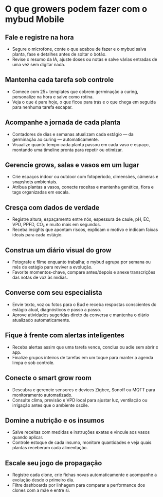# O que growers podem fazer com o mybud Mobile

## Fale e registre na hora
- Segure o microfone, conte o que acabou de fazer e o mybud salva planta, fase e detalhes antes de soltar o botão.
- Revise o resumo da IA, ajuste doses ou notas e salve várias entradas de uma vez sem digitar nada.

## Mantenha cada tarefa sob controle
- Comece com 25+ templates que cobrem germinação a curing, personalize na hora e salve como rotina.
- Veja o que é para hoje, o que ficou para trás e o que chega em seguida para nenhuma tarefa escapar.

## Acompanhe a jornada de cada planta
- Contadores de dias e semanas atualizam cada estágio — da germinação ao curing — automaticamente.
- Visualize quanto tempo cada planta passou em cada vaso e espaço, montando uma timeline pronta para repetir ou otimizar.

## Gerencie grows, salas e vasos em um lugar
- Crie espaços indoor ou outdoor com fotoperíodo, dimensões, câmeras e snapshots ambientais.
- Atribua plantas a vasos, conecte receitas e mantenha genética, flora e tags organizadas em escala.

## Cresça com dados de verdade
- Registre altura, espaçamento entre nós, espessura de caule, pH, EC, VPD, PPFD, CO₂ e muito mais em segundos.
- Receba insights que apontam riscos, explicam o motivo e indicam faixas ideais para cada estágio.

## Construa um diário visual do grow
- Fotografe e filme enquanto trabalha; o mybud agrupa por semana ou mês de estágio para reviver a evolução.
- Favorite momentos-chave, compare antes/depois e anexe transcrições das notas de voz às mídias.

## Converse com seu especialista
- Envie texto, voz ou fotos para o Bud e receba respostas conscientes do estágio atual, diagnósticos e passo a passo.
- Aprove atividades sugeridas direto da conversa e mantenha o diário atualizado automaticamente.

## Fique à frente com alertas inteligentes
- Receba alertas assim que uma tarefa vence, conclua ou adie sem abrir o app.
- Finalize grupos inteiros de tarefas em um toque para manter a agenda limpa e sob controle.

## Conecte o smart grow room
- Descubra e gerencie sensores e devices Zigbee, Sonoff ou MQTT para monitoramento automatizado.
- Consulte clima, previsão e VPD local para ajustar luz, ventilação ou irrigação antes que o ambiente oscile.

## Domine a nutrição e os insumos
- Salve receitas com medidas e instruções exatas e vincule aos vasos quando aplicar.
- Controle estoque de cada insumo, monitore quantidades e veja quais plantas receberam cada alimentação.

## Escale seu jogo de propagação
- Registre cada clone, crie fichas novas automaticamente e acompanhe a evolução desde o primeiro dia.
- Filtre dashboards por linhagem para comparar a performance dos clones com a mãe e entre si.

